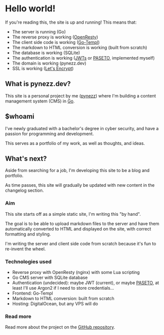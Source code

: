 # Hello world!

If you're reading this, the site is up and running!
This means that:
- The server is running (Go)
- The reverse proxy is working ([OpenResty](https://openresty.org/))
- The client side code is working ([Go-Templ](https://templ.guide))
- The markdown to HTML conversion is working (built from scratch)
- The database is working (SQLite)
- The authentication is working ([JWTs](https://jwt.io/) or [PASETO](https://paseto.io), implemented myself)
- The domain is working (pynezz.dev)
- SSL is working ([Let's Encrypt](https://letsencrypt.org))

## What is pynezz.dev?

This site is a personal project by me
([pynezz](https://github.com/pynezz))
where I'm building a content management
system (CMS) in [Go](https://go.dev/).

## $whoami

I've newly graduated with a bachelor's degree in cyber security,
and have a passion for programming and development.

This serves as a portfolio of my work,
as well as thoughts, and ideas.

## What's next?

Aside from searching for a job,
I'm developing this site to be a blog and portfolio.

As time passes, this site will gradually be updated
with new content in the changelog section.

### Aim

This site starts off as a simple static site, I'm writing this "by hand".

The goal is to be able to upload markdown files to the server and have
them automatically converted to HTML and displayed on the site,
with correct formatting and styling.

I'm writing the server and client side code from scratch
because it's fun to re-invent the wheel.

### Technologies used

- Reverse proxy with OpenResty (nginx) with some Lua scripting
- Go CMS server with SQLite database
- Authentication (undecided): maybe JWT (current), or maybe [PASETO](https://paseto.io),
    at least I'll use Argon2 if I need to store credentials...
- Frontend: Go-Templ
- Markdown to HTML conversion: built from scratch
- Hosting: DigitalOcean, but any VPS will do

### Read more

Read more about the project on the
[GitHub repository](https://github.com/pynezz/pynezz_com).
